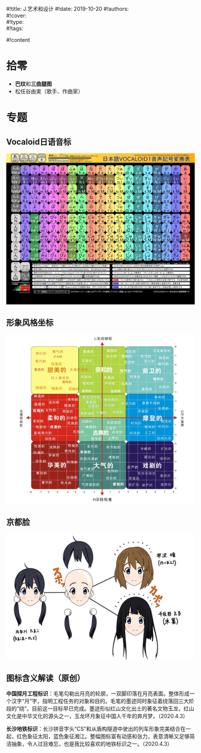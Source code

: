 #!title:    J.艺术和设计
#!date:     2019-10-20
#!authors:  
#!cover:    
#!type:     
#!tags:     

#!content

# 拾零

- **巴纹**和**三曲腿图**
- 松任谷由実（歌手、作曲家）

# 专题

## Vocaloid日语音标

![ ](./image/assets/J/Vocaloid日语音标.png)

## 形象风格坐标

![形象风格坐标，出处不详](./image/assets/J/形象风格坐标.jpg)

## 京都脸

![ ](./image/assets/J/京都脸.jpg)


## 图标含义解读（原创）

**中国探月工程标识**：毛笔勾勒出月亮的轮廓，一双脚印落在月亮表面。整体形成一个汉字“月”字，指明工程任务的对象和目的。毛笔的墨迹同时象征着绕落回三大阶段的“绕”，目前这一目标早已完成。墨迹形似红山文化出土的著名文物玉龙，红山文化是中华文化的源头之一，玉龙环月象征中国人千年的奔月梦。（2020.4.3）

**长沙地铁标识**：长沙拼音字头“CS”和从盾构隧道中驶出的列车形象完美结合在一起，红色象征太阳，蓝色象征湘江。整幅图标富有动感和张力，表意清晰又足够简洁抽象，令人过目难忘，也是我比较喜欢的地铁标识之一。（2020.4.3）


